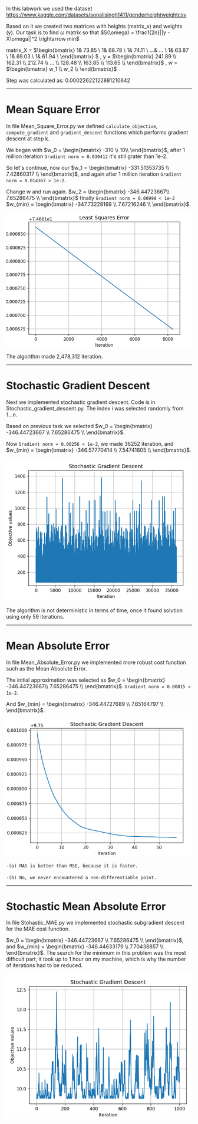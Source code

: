 In this labwork we used the dataset
https://www.kaggle.com/datasets/sonalisingh1411/genderheightweightcsv

Based on it we created two matrices with heights (matrix_x) and weights (y). Our task is to find $\omega$ matrix so that
$S(\omega) = \frac1{2n}||y - X\omega||^2 \rightarrow min$  

matrix_X = $\begin{bmatrix}
1& 73.85 \\
1& 68.78 \\
1& 74.11 \\
...& ... \\
1& 63.87 \\
1& 69.03 \\
1& 61.94 \\
\end{bmatrix} $ , y = $\begin{bmatrix}
241.89 \\
162.31 \\
212.74 \\
...    \\
128.48 \\
163.85 \\
113.65 \\
\end{bmatrix}$ , w = $\begin{bmatrix}
w_1 \\
w_2 \\
\end{bmatrix}$

Step was calculated as:  0.00022622122881210642

***
# Mean Square Error

In file Mean_Square_Error.py we defined `calculate_objective`, `compute_gradient` and `gradient_descent`
functions which performs gradient descent at step k.

We began with $w_0 = \begin{bmatrix}
-310 \\ 
10\\
\end{bmatrix}$, after 1 million iteration `Gradient norm = 0.030412` it's still grater than 1e-2. 

So let's continue, now our $w_1 = \begin{bmatrix}
-331.51353735 \\ 
7.42860317 \\
\end{bmatrix}$, and again after 1 million iteration `Gradient norm = 0.014367 > 1e-2`. 

Change w and run again.
$w_2 = \begin{bmatrix}
-346.44723667\\ 
7.65286475 \\
\end{bmatrix}$ finally `Gradient norm = 0.00999 < 1e-2` $w_{min} = 
\begin{bmatrix}
-347.73228169 \\ 
7.67216246 \\
\end{bmatrix}$.

![img.png](images/img.png)

The algorithm made 2,478,312 iteration. 

***
# Stochastic Gradient Descent

Next we implemented stochastic gradient descent. Code is in Stochastic_gradient_descent.py. The index i was selected randomly from 1...n.

Based on previous task we selected $w_0 = \begin{bmatrix}
-346.44723667 \\ 
7.65286475 \\
\end{bmatrix}$.

Now `Gradient norm = 0.00256 < 1e-2`, we made 36252 iteration, and $w_{min} = 
\begin{bmatrix}
-346.57770414 \\ 
7.54741605 \\
\end{bmatrix}$.

![img_1.png](images/img_1.png)

The algorithm is not deterministic in terms of time, once it found solution using only 59 iterations.
***

# Mean Absolute Error
In file Mean_Absolute_Error.py we implemented more robust cost function such as the Mean
Absolute Error.

The initial approximation was selected as $w_0 = \begin{bmatrix}
-346.44723667\\ 
7.65286475 \\
\end{bmatrix}$. `Gradient norm = 0.00815 < 1e-2`.

And $w_{min} = 
\begin{bmatrix}
-346.44727689 \\ 
7.65164797 \\
\end{bmatrix}$.

![img_2.png](images/img_2.png)

    -(a) MAS is better than MSE, because it is faster.

    -(b) No, we never encountered a non-differentiable point.



***
# Stochastic Mean Absolute Error
In file Stohastic_MAE.py we implemented stochastic subgradient descent for the MAE cost function.

$w_0 = \begin{bmatrix}
-346.44723667 \\ 
7.65286475 \\
\end{bmatrix}$, and  $w_{min} = 
\begin{bmatrix}
-346.44633179 \\ 
7.70438857 \\
\end{bmatrix}$. The search for the minimum in this problem was the most difficult part, it took up to 1 hour on my machine, which is why the number of iterations had to be reduced.

![img_3.png](images/img_3.png)
